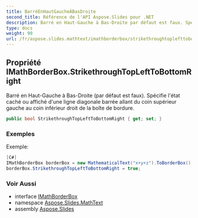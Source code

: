 ```yaml
---
title: BarréEnHautGaucheÀBasDroite
second_title: Référence de l'API Aspose.Slides pour .NET
description: Barré en Haut-Gauche à Bas-Droite par défaut est faux. Spécifie l'état caché ou affiché d'une ligne diagonale barrée allant du coin supérieur gauche au coin inférieur droit de la boîte de bordure.
type: docs
weight: 90
url: /fr/aspose.slides.mathtext/imathborderbox/strikethroughtoplefttobottomright/
---
```


## Propriété IMathBorderBox.StrikethroughTopLeftToBottomRight

Barré en Haut-Gauche à Bas-Droite (par défaut est faux). Spécifie l'état caché ou affiché d'une ligne diagonale barrée allant du coin supérieur gauche au coin inférieur droit de la boîte de bordure.

```csharp
public bool StrikethroughTopLeftToBottomRight { get; set; }
```

### Exemples

Exemple:

```csharp
[C#]
IMathBorderBox borderBox = new MathematicalText("x+y+z").ToBorderBox();
borderBox.StrikethroughTopLeftToBottomRight = true;
```

### Voir Aussi

* interface [IMathBorderBox](../../imathborderbox)
* namespace [Aspose.Slides.MathText](../../imathborderbox)
* assembly [Aspose.Slides](../../../)

<!-- NE PAS ÉDITER : généré par xmldocmd pour Aspose.Slides.dll -->